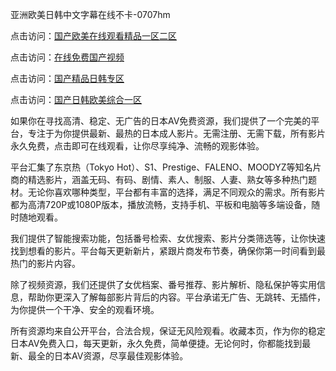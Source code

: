 亚洲欧美日韩中文字幕在线不卡-0707hm


点击访问：<a href="https://rtj-3zo.pages.dev/">国产欧美在线观看精品一区二区</a>

点击访问：<a href="https://vassv.pages.dev/">在线免费国产视频</a>

点击访问：<a href="https://gda-c7m.pages.dev/">国产精品日韩专区</a>

点击访问：<a href="https://cfad.pages.dev/">国产日韩欧美综合一区</a>


如果你在寻找高清、稳定、无广告的日本AV免费资源，我们提供了一个完美的平台，专注于为你提供最新、最热的日本成人影片。无需注册、无需下载，所有影片永久免费，点击即可在线观看，让你尽享纯净、流畅的观影体验。

平台汇集了东京热（Tokyo Hot）、S1、Prestige、FALENO、MOODYZ等知名片商的精选影片，涵盖无码、有码、剧情、素人、制服、人妻、熟女等多种热门题材。无论你喜欢哪种类型，平台都有丰富的选择，满足不同观众的需求。所有影片都为高清720P或1080P版本，播放流畅，支持手机、平板和电脑等多端设备，随时随地观看。

我们提供了智能搜索功能，包括番号检索、女优搜索、影片分类筛选等，让你快速找到想看的影片。平台每天更新新片，紧跟片商发布节奏，确保你第一时间看到最热门的影片内容。

除了视频资源，我们还提供了女优档案、番号推荐、影片解析、隐私保护等实用信息，帮助你更深入了解每部影片背后的内容。平台承诺无广告、无跳转、无插件，为你提供一个干净、安全的观看环境。

所有资源均来自公开平台，合法合规，保证无风险观看。收藏本页，作为你的稳定日本AV免费入口，每天更新，永久免费，简单便捷。无论何时，你都能找到最新、最全的日本AV资源，尽享最佳观影体验。

<span style="display:none;">[Canonical link](https://github.com/dd54045/54735 ）</span>
